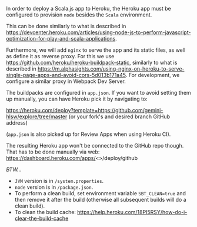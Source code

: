 In order to deploy a Scala.js app to Heroku, the Heroku app must be configured to provision `node` besides the `Scala` environment.

This can be done similarly to what is described in https://devcenter.heroku.com/articles/using-node-js-to-perform-javascript-optimization-for-play-and-scala-applications.

Furthermore, we will add `nginx` to serve the app and its static files, as well as define it as reverse proxy. For this we use https://github.com/heroku/heroku-buildpack-static, similarly to what is described in https://m.alphasights.com/using-nginx-on-heroku-to-serve-single-page-apps-and-avoid-cors-5d013b171a45. For development, we configure a similar proxy in Webpack Dev Server.

The buildpacks are configured in `app.json`. If you want to avoid setting them up manually, you can have Heroku pick it by navigating to:

https://heroku.com/deploy?template=https://github.com/gemini-hlsw/explore/tree/master (or your fork's and desired branch GitHub address)

(`app.json` is also picked up for Review Apps when using Heroku CI).

The resulting Heroku app won't be connected to the GitHub repo though. That has to be done manually via web: https://dashboard.heroku.com/apps/<<app-name>>/deploy/github


*BTW...*

* `JVM` version is in `/system.properties`.
* `node` version is in `/package.json`.
* To perform a clean build, set environment variable `SBT_CLEAN=true` and then remove it after the build (otherwise all subsequent builds will do a clean build).
* To clean the build cache: https://help.heroku.com/18PI5RSY/how-do-i-clear-the-build-cache